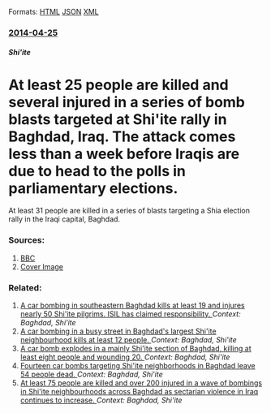 
Formats: [HTML](/news/2014/04/25/at-least-25-people-are-killed-and-several-injured-in-a-series-of-bomb-blasts-targeted-at-shi-ite-rally-in-baghdad-iraq-the-attack-comes-le.html)  [JSON](/news/2014/04/25/at-least-25-people-are-killed-and-several-injured-in-a-series-of-bomb-blasts-targeted-at-shi-ite-rally-in-baghdad-iraq-the-attack-comes-le.json)  [XML](/news/2014/04/25/at-least-25-people-are-killed-and-several-injured-in-a-series-of-bomb-blasts-targeted-at-shi-ite-rally-in-baghdad-iraq-the-attack-comes-le.xml)  

### [2014-04-25](/news/2014/04/25/index.md)

##### Shi'ite
# At least 25 people are killed and several injured in a series of bomb blasts targeted at Shi'ite rally in Baghdad, Iraq. The attack comes less than a week before Iraqis are due to head to the polls in parliamentary elections.

At least 31 people are killed in a series of blasts targeting a Shia election rally in the Iraqi capital, Baghdad.


### Sources:

1. [BBC](http://www.bbc.com/news/world-middle-east-27165504)
1. [Cover Image](http://ichef.bbci.co.uk/news/1024/media/images/74454000/jpg/_74454400_656xicej.jpg)

### Related:

1. [A car bombing in southeastern Baghdad kills at least 19 and injures nearly 50 Shi'ite pilgrims. ISIL has claimed responsibility. ](/news/2016/04/30/a-car-bombing-in-southeastern-baghdad-kills-at-least-19-and-injures-nearly-50-shi-ite-pilgrims-isil-has-claimed-responsibility.md) _Context: Baghdad, Shi'ite_
2. [A car bombing in a busy street in Baghdad's largest Shi'ite neighbourhood kills at least 12 people. ](/news/2014/10/9/a-car-bombing-in-a-busy-street-in-baghdad-s-largest-shi-ite-neighbourhood-kills-at-least-12-people.md) _Context: Baghdad, Shi'ite_
3. [A car bomb explodes in a mainly Shi'ite section of Baghdad, killing at least eight people and wounding 20. ](/news/2014/08/26/a-car-bomb-explodes-in-a-mainly-shi-ite-section-of-baghdad-killing-at-least-eight-people-and-wounding-20.md) _Context: Baghdad, Shi'ite_
4. [Fourteen car bombs targeting Shi'ite neighborhoods in Baghdad leave 54 people dead. ](/news/2013/09/30/fourteen-car-bombs-targeting-shi-ite-neighborhoods-in-baghdad-leave-54-people-dead.md) _Context: Baghdad, Shi'ite_
5. [At least 75 people are killed and over 200 injured in a wave of bombings in Shi'ite neighbourhoods across Baghdad as sectarian violence in Iraq continues to increase. ](/news/2013/05/27/at-least-75-people-are-killed-and-over-200-injured-in-a-wave-of-bombings-in-shi-ite-neighbourhoods-across-baghdad-as-sectarian-violence-in-i.md) _Context: Baghdad, Shi'ite_
